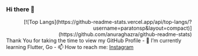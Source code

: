 ### Hi there 👋

<div align="right">
  [![Top Langs](https://github-readme-stats.vercel.app/api/top-langs/?username=paratonsp&layout=compact)](https://github.com/anuraghazra/github-readme-stats)
</div>
Thank You for taking the time to view my GitHub Profile
- 🌱 I’m currently learning Flutter, Go
- 📫 How to reach me: <a href="https://instagram.com/paratonsp/" target="blank">Instagram</a>


